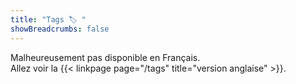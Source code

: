 ```yaml
---
title: "Tags 🏷 "
showBreadcrumbs: false
---
```


Malheureusement pas disponible en Français.  
Allez voir la {{< linkpage page="/tags" title="version anglaise" >}}.